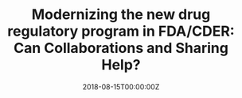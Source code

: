 ---
title: 'Modernizing the new drug regulatory program in FDA/CDER: Can Collaborations and Sharing Help?'
authors:
- Lilliam Rosario
date: '2018-08-15T00:00:00Z'

# Schedule page publish date (NOT proceeding's date).
publishDate: '20001-01-01T00:00:00Z'

# proceeding type.
# Legend: 0 = Uncategorized; 1 = Talk, 2 = Keynote, 3 = Workshop
# To add more update publications_types.toml and en.yaml
proceeding_types: ['2']

# proceeding name and optional abbreviated proceeding name.
proceeding: Presented at 2018 Conference
proceeding_short: Presented at 2018 Conference

abstract: 

tags:
- FDA
featured: false

links:
url_slides: ''
url_video: ''

---